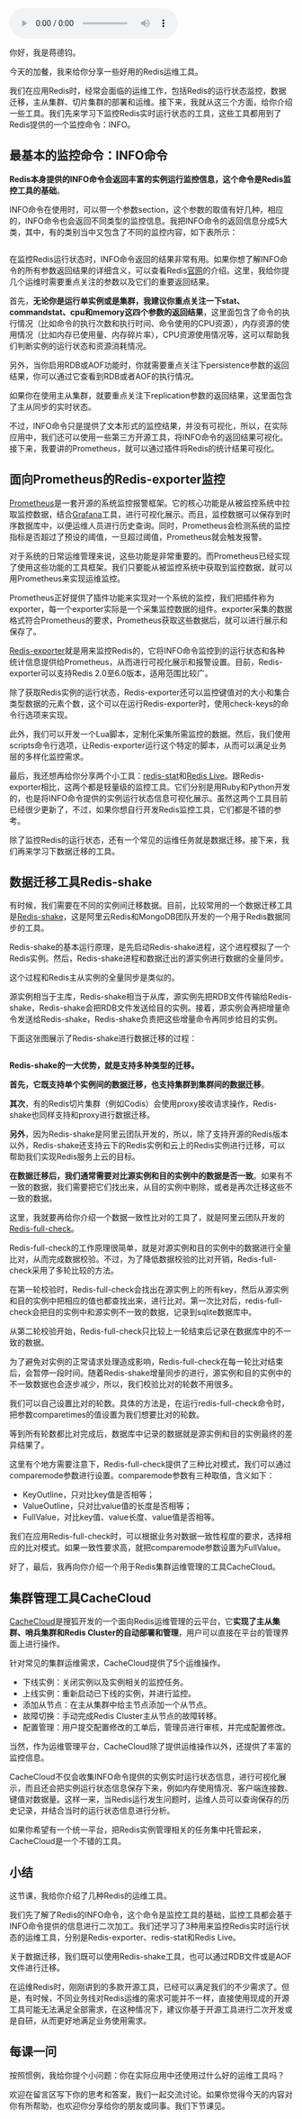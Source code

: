 <audio title="加餐（五） _ Redis有哪些好用的运维工具？" src="https://static001.geekbang.org/resource/audio/e9/6a/e97c6221e55eb47fe68bd89bb9yy086a.mp3" controls="controls"></audio> 
<p>你好，我是蒋德钧。</p><p>今天的加餐，我来给你分享一些好用的Redis运维工具。</p><p>我们在应用Redis时，经常会面临的运维工作，包括Redis的运行状态监控，数据迁移，主从集群、切片集群的部署和运维。接下来，我就从这三个方面，给你介绍一些工具。我们先来学习下监控Redis实时运行状态的工具，这些工具都用到了Redis提供的一个监控命令：INFO。</p><h2>最基本的监控命令：INFO命令</h2><p><strong>Redis本身提供的INFO命令会返回丰富的实例运行监控信息，这个命令是Redis监控工具的基础</strong>。</p><p>INFO命令在使用时，可以带一个参数section，这个参数的取值有好几种，相应的，INFO命令也会返回不同类型的监控信息。我把INFO命令的返回信息分成5大类，其中，有的类别当中又包含了不同的监控内容，如下表所示：</p><p><img src="https://static001.geekbang.org/resource/image/8f/a8/8fb2ef487fd9b7073fd062d480b220a8.jpg?wh=2753*1576" alt=""></p><p>在监控Redis运行状态时，INFO命令返回的结果非常有用。如果你想了解INFO命令的所有参数返回结果的详细含义，可以查看Redis<a href="https://redis.io/commands/info">官网</a>的介绍。这里，我给你提几个运维时需要重点关注的参数以及它们的重要返回结果。</p><p>首先，<strong>无论你是运行单实例或是集群，我建议你重点关注一下stat、commandstat、cpu和memory这四个参数的返回结果</strong>，这里面包含了命令的执行情况（比如命令的执行次数和执行时间、命令使用的CPU资源），内存资源的使用情况（比如内存已使用量、内存碎片率），CPU资源使用情况等，这可以帮助我们判断实例的运行状态和资源消耗情况。</p><!-- [[[read_end]]] --><p>另外，当你启用RDB或AOF功能时，你就需要重点关注下persistence参数的返回结果，你可以通过它查看到RDB或者AOF的执行情况。</p><p>如果你在使用主从集群，就要重点关注下replication参数的返回结果，这里面包含了主从同步的实时状态。</p><p>不过，INFO命令只是提供了文本形式的监控结果，并没有可视化，所以，在实际应用中，我们还可以使用一些第三方开源工具，将INFO命令的返回结果可视化。接下来，我要讲的Prometheus，就可以通过插件将Redis的统计结果可视化。</p><h2>面向Prometheus的Redis-exporter监控</h2><p><a href="https://prometheus.io/">Prometheus</a>是一套开源的系统监控报警框架。它的核心功能是从被监控系统中拉取监控数据，结合<a href="https://grafana.com/">Grafana</a>工具，进行可视化展示。而且，监控数据可以保存到时序数据库中，以便运维人员进行历史查询。同时，Prometheus会检测系统的监控指标是否超过了预设的阈值，一旦超过阈值，Prometheus就会触发报警。</p><p>对于系统的日常运维管理来说，这些功能是非常重要的。而Prometheus已经实现了使用这些功能的工具框架。我们只要能从被监控系统中获取到监控数据，就可以用Prometheus来实现运维监控。</p><p>Prometheus正好提供了插件功能来实现对一个系统的监控，我们把插件称为exporter，每一个exporter实际是一个采集监控数据的组件。exporter采集的数据格式符合Prometheus的要求，Prometheus获取这些数据后，就可以进行展示和保存了。</p><p><a href="https://github.com/oliver006/redis_exporter">Redis-exporter</a>就是用来监控Redis的，它将INFO命令监控到的运行状态和各种统计信息提供给Prometheus，从而进行可视化展示和报警设置。目前，Redis-exporter可以支持Redis 2.0至6.0版本，适用范围比较广。</p><p>除了获取Redis实例的运行状态，Redis-exporter还可以监控键值对的大小和集合类型数据的元素个数，这个可以在运行Redis-exporter时，使用check-keys的命令行选项来实现。</p><p>此外，我们可以开发一个Lua脚本，定制化采集所需监控的数据。然后，我们使用scripts命令行选项，让Redis-exporter运行这个特定的脚本，从而可以满足业务层的多样化监控需求。</p><p>最后，我还想再给你分享两个小工具：<a href="https://github.com/junegunn/redis-stat">redis-stat</a>和<a href="https://github.com/snakeliwei/RedisLive">Redis Live</a>。跟Redis-exporter相比，这两个都是轻量级的监控工具。它们分别是用Ruby和Python开发的，也是将INFO命令提供的实例运行状态信息可视化展示。虽然这两个工具目前已经很少更新了，不过，如果你想自行开发Redis监控工具，它们都是不错的参考。</p><p>除了监控Redis的运行状态，还有一个常见的运维任务就是数据迁移。接下来，我们再来学习下数据迁移的工具。</p><h2>数据迁移工具Redis-shake</h2><p>有时候，我们需要在不同的实例间迁移数据。目前，比较常用的一个数据迁移工具是<a href="https://github.com/aliyun/redis-shake">Redis-shake</a>，这是阿里云Redis和MongoDB团队开发的一个用于Redis数据同步的工具。</p><p>Redis-shake的基本运行原理，是先启动Redis-shake进程，这个进程模拟了一个Redis实例。然后，Redis-shake进程和数据迁出的源实例进行数据的全量同步。</p><p>这个过程和Redis主从实例的全量同步是类似的。</p><p>源实例相当于主库，Redis-shake相当于从库，源实例先把RDB文件传输给Redis-shake，Redis-shake会把RDB文件发送给目的实例。接着，源实例会再把增量命令发送给Redis-shake，Redis-shake负责把这些增量命令再同步给目的实例。</p><p>下面这张图展示了Redis-shake进行数据迁移的过程：</p><p><img src="https://static001.geekbang.org/resource/image/02/5b/027f6ae0276d483650ee4d5179f19c5b.jpg?wh=3000*795" alt=""></p><p><strong>Redis-shake的一大优势，就是支持多种类型的迁移。</strong></p><p><strong>首先，它既支持单个实例间的数据迁移，也支持集群到集群间的数据迁移</strong>。</p><p><strong>其次</strong>，有的Redis切片集群（例如Codis）会使用proxy接收请求操作，Redis-shake也同样支持和proxy进行数据迁移。</p><p><strong>另外</strong>，因为Redis-shake是阿里云团队开发的，所以，除了支持开源的Redis版本以外，Redis-shake还支持云下的Redis实例和云上的Redis实例进行迁移，可以帮助我们实现Redis服务上云的目标。</p><p><strong>在数据迁移后，我们通常需要对比源实例和目的实例中的数据是否一致</strong>。如果有不一致的数据，我们需要把它们找出来，从目的实例中剔除，或者是再次迁移这些不一致的数据。</p><p>这里，我就要再给你介绍一个数据一致性比对的工具了，就是阿里云团队开发的<a href="https://github.com/aliyun/redis-full-check">Redis-full-check</a>。</p><p>Redis-full-check的工作原理很简单，就是对源实例和目的实例中的数据进行全量比对，从而完成数据校验。不过，为了降低数据校验的比对开销，Redis-full-check采用了多轮比较的方法。</p><p>在第一轮校验时，Redis-full-check会找出在源实例上的所有key，然后从源实例和目的实例中把相应的值也都查找出来，进行比对。第一次比对后，redis-full-check会把目的实例中和源实例不一致的数据，记录到sqlite数据库中。</p><p>从第二轮校验开始，Redis-full-check只比较上一轮结束后记录在数据库中的不一致的数据。</p><p>为了避免对实例的正常请求处理造成影响，Redis-full-check在每一轮比对结束后，会暂停一段时间。随着Redis-shake增量同步的进行，源实例和目的实例中的不一致数据也会逐步减少，所以，我们校验比对的轮数不用很多。</p><p>我们可以自己设置比对的轮数。具体的方法是，在运行redis-full-check命令时，把参数comparetimes的值设置为我们想要比对的轮数。</p><p>等到所有轮数都比对完成后，数据库中记录的数据就是源实例和目的实例最终的差异结果了。</p><p>这里有个地方需要注意下，Redis-full-check提供了三种比对模式，我们可以通过comparemode参数进行设置。comparemode参数有三种取值，含义如下：</p><ul>
<li>KeyOutline，只对比key值是否相等；</li>
<li>ValueOutline，只对比value值的长度是否相等；</li>
<li>FullValue，对比key值、value长度、value值是否相等。</li>
</ul><p>我们在应用Redis-full-check时，可以根据业务对数据一致性程度的要求，选择相应的比对模式。如果一致性要求高，就把comparemode参数设置为FullValue。</p><p>好了，最后，我再向你介绍一个用于Redis集群运维管理的工具CacheCloud。</p><h2>集群管理工具CacheCloud</h2><p><a href="https://github.com/sohutv/cachecloud">CacheCloud</a>是搜狐开发的一个面向Redis运维管理的云平台，它<strong>实现了主从集群、哨兵集群和Redis Cluster的自动部署和管理</strong>，用户可以直接在平台的管理界面上进行操作。</p><p>针对常见的集群运维需求，CacheCloud提供了5个运维操作。</p><ul>
<li>下线实例：关闭实例以及实例相关的监控任务。</li>
<li>上线实例：重新启动已下线的实例，并进行监控。</li>
<li>添加从节点：在主从集群中给主节点添加一个从节点。</li>
<li>故障切换：手动完成Redis Cluster主从节点的故障转移。</li>
<li>配置管理：用户提交配置修改的工单后，管理员进行审核，并完成配置修改。</li>
</ul><p>当然，作为运维管理平台，CacheCloud除了提供运维操作以外，还提供了丰富的监控信息。</p><p>CacheCloud不仅会收集INFO命令提供的实例实时运行状态信息，进行可视化展示，而且还会把实例运行状态信息保存下来，例如内存使用情况、客户端连接数、键值对数据量。这样一来，当Redis运行发生问题时，运维人员可以查询保存的历史记录，并结合当时的运行状态信息进行分析。</p><p>如果你希望有一个统一平台，把Redis实例管理相关的任务集中托管起来，CacheCloud是一个不错的工具。</p><h2>小结</h2><p>这节课，我给你介绍了几种Redis的运维工具。</p><p>我们先了解了Redis的INFO命令，这个命令是监控工具的基础，监控工具都会基于INFO命令提供的信息进行二次加工。我们还学习了3种用来监控Redis实时运行状态的运维工具，分别是Redis-exporter、redis-stat和Redis Live。</p><p>关于数据迁移，我们既可以使用Redis-shake工具，也可以通过RDB文件或是AOF文件进行迁移。</p><p>在运维Redis时，刚刚讲到的多款开源工具，已经可以满足我们的不少需求了。但是，有时候，不同业务线对Redis运维的需求可能并不一样，直接使用现成的开源工具可能无法满足全部需求，在这种情况下，建议你基于开源工具进行二次开发或是自研，从而更好地满足业务使用需求。</p><h2>每课一问</h2><p>按照惯例，我给你提个小问题：你在实际应用中还使用过什么好的运维工具吗？</p><p>欢迎在留言区写下你的思考和答案，我们一起交流讨论。如果你觉得今天的内容对你有所帮助，也欢迎你分享给你的朋友或同事。我们下节课见。</p>